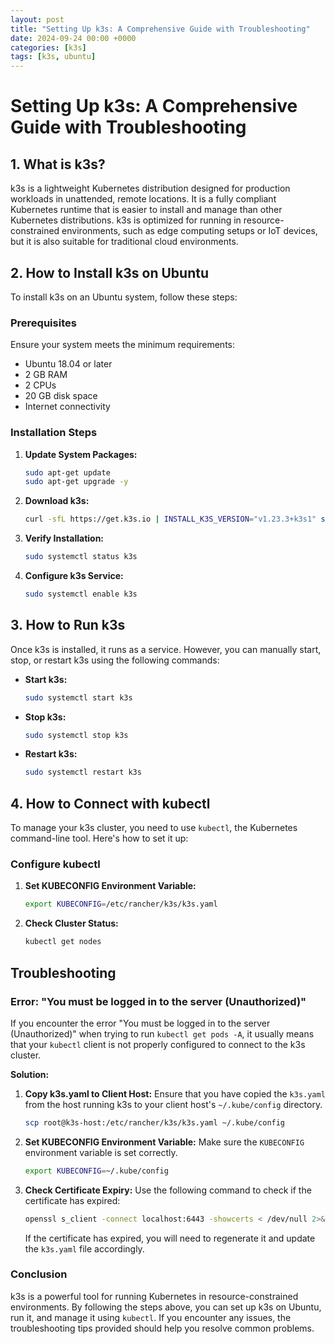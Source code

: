 ```yaml
---
layout: post
title: "Setting Up k3s: A Comprehensive Guide with Troubleshooting"
date: 2024-09-24 00:00 +0000
categories: [k3s]
tags: [k3s, ubuntu]
---
```

# Setting Up k3s: A Comprehensive Guide with Troubleshooting

## 1. What is k3s?

k3s is a lightweight Kubernetes distribution designed for production workloads in unattended, remote locations. It is a fully compliant Kubernetes runtime that is easier to install and manage than other Kubernetes distributions. k3s is optimized for running in resource-constrained environments, such as edge computing setups or IoT devices, but it is also suitable for traditional cloud environments.

## 2. How to Install k3s on Ubuntu

To install k3s on an Ubuntu system, follow these steps:

### Prerequisites

Ensure your system meets the minimum requirements:
- Ubuntu 18.04 or later
- 2 GB RAM
- 2 CPUs
- 20 GB disk space
- Internet connectivity

### Installation Steps

1. **Update System Packages:**
   ```bash
   sudo apt-get update
   sudo apt-get upgrade -y
   ```

2. **Download k3s:**
   ```bash
   curl -sfL https://get.k3s.io | INSTALL_K3S_VERSION="v1.23.3+k3s1" sh -
   ```

3. **Verify Installation:**
   ```bash
   sudo systemctl status k3s
   ```

4. **Configure k3s Service:**
   ```bash
   sudo systemctl enable k3s
   ```

## 3. How to Run k3s

Once k3s is installed, it runs as a service. However, you can manually start, stop, or restart k3s using the following commands:

- **Start k3s:**
  ```bash
  sudo systemctl start k3s
  ```

- **Stop k3s:**
  ```bash
  sudo systemctl stop k3s
  ```

- **Restart k3s:**
  ```bash
  sudo systemctl restart k3s
  ```

## 4. How to Connect with kubectl

To manage your k3s cluster, you need to use `kubectl`, the Kubernetes command-line tool. Here's how to set it up:

### Configure kubectl

1. **Set KUBECONFIG Environment Variable:**
   ```bash
   export KUBECONFIG=/etc/rancher/k3s/k3s.yaml
   ```

2. **Check Cluster Status:**
   ```bash
   kubectl get nodes
   ```

## Troubleshooting

### Error: "You must be logged in to the server (Unauthorized)"

If you encounter the error "You must be logged in to the server (Unauthorized)" when trying to run `kubectl get pods -A`, it usually means that your `kubectl` client is not properly configured to connect to the k3s cluster.

**Solution:**

1. **Copy k3s.yaml to Client Host:**
   Ensure that you have copied the `k3s.yaml` from the host running k3s to your client host's `~/.kube/config` directory.
   ```bash
   scp root@k3s-host:/etc/rancher/k3s/k3s.yaml ~/.kube/config
   ```

2. **Set KUBECONFIG Environment Variable:**
   Make sure the `KUBECONFIG` environment variable is set correctly.
   ```bash
   export KUBECONFIG=~/.kube/config
   ```

3. **Check Certificate Expiry:**
   Use the following command to check if the certificate has expired:
   ```bash
   openssl s_client -connect localhost:6443 -showcerts < /dev/null 2>&1 | openssl x509 -noout -enddate
   ```
   If the certificate has expired, you will need to regenerate it and update the `k3s.yaml` file accordingly.

### Conclusion

k3s is a powerful tool for running Kubernetes in resource-constrained environments. By following the steps above, you can set up k3s on Ubuntu, run it, and manage it using `kubectl`. If you encounter any issues, the troubleshooting tips provided should help you resolve common problems.

